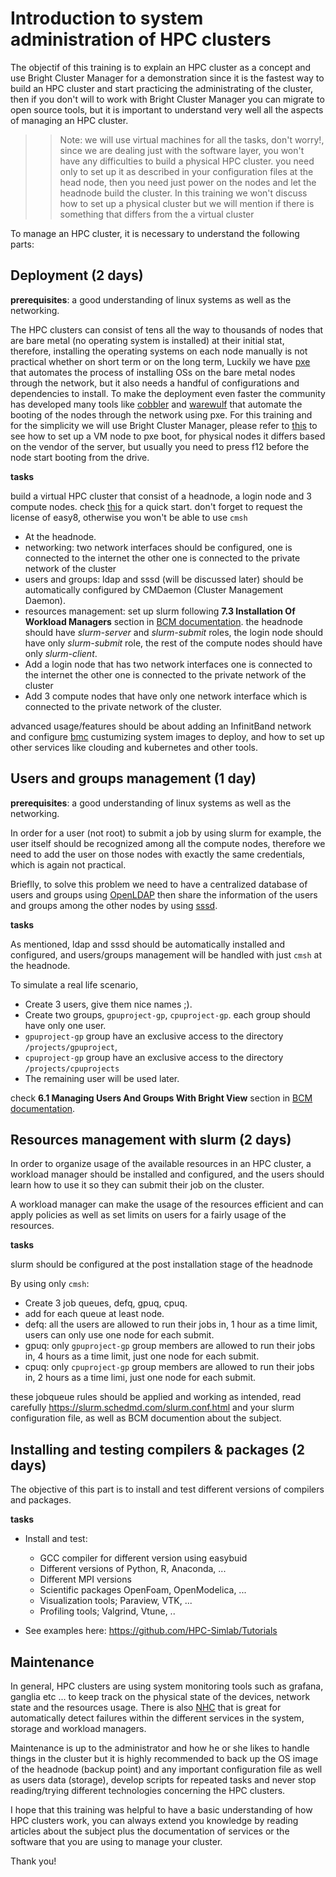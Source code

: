 # Introduction to system administration of HPC clusters

The objectif of this training is to explain an HPC cluster as a concept and use Bright Cluster Manager
for a demonstration since it is the fastest way to build an HPC cluster and start practicing
the administrating of the cluster, then if you don't will to work with Bright Cluster Manager
you can migrate to open source tools, but it is important to understand very well all the aspects
of managing an HPC cluster.

>>Note: we will use virtual machines for all the tasks, don't worry!, since we are dealing
just with the software layer, you won't have any difficulties to build a physical
HPC cluster. you need only to set up it as described in your configuration files at the head
node, then you need just power on the nodes and let the headnode build the cluster.
In this training we won't discuss how to set up a physical cluster but we will mention if there is something that differs from the a virtual cluster

To manage an HPC cluster, it is necessary to understand the following parts:

## Deployment (2 days)

**prerequisites**: a good understanding of linux systems as well as the networking.

The HPC clusters can consist of tens all the way to thousands of nodes that are bare metal (no
operating system is installed) at their initial stat, therefore, installing the operating systems
on each node manually is not practical whether on short term or on the long term, Luckily we have [pxe](https://en.wikipedia.org/wiki/Preboot_Execution_Environment) that automates the process of installing OSs
on the bare metal nodes through the network, but it also needs a handful of configurations and dependencies to install.
To make the deployment even faster the community has developed many tools like [cobbler](https://github.com/cobbler/cobbler) and [warewulf](https://github.com/hpcng/warewulf)
that automate the booting of the nodes through the network using pxe. For this training and for the simplicity
we will use Bright Cluster Manager, please refer to [this](https://github.com/MostafaMamouni/bcm-guide/blob/main/bcm%20installatoin%20quick%20guide.md#preparing-for-the-installation) to see how to set up a VM node to pxe boot, for physical nodes it differs based on the vendor of the server, but usually you need to press f12 before the node start booting from the drive.

**tasks**

build a virtual HPC cluster that consist of a headnode, a login node and 3 compute nodes.
check [this](https://github.com/MostafaMamouni/bcm-guide/blob/main/bcm%20installatoin%20quick%20guide.md) for a quick start. don't forget to request the license of easy8, otherwise you won't be able to use `cmsh`

- At the headnode.
- networking: two network interfaces should be configured, one is connected to the
internet the other one is connected to the private network of the cluster
- users and groups: ldap and sssd (will be discussed later) should be automatically
configured by CMDaemon (Cluster Management Daemon).
- resources management: set up slurm following **7.3 Installation Of Workload Managers** section in [BCM documentation](https://support.brightcomputing.com/manuals/9.1/admin-manual.pdf). the headnode should have *slurm-server* and *slurm-submit* roles, the
login node should have only *slurm-submit* role, the rest of the compute nodes should
have only *slurm-client*.
- Add a login node that has two network interfaces one is connected to the
internet the other one is connected to the private network of the cluster
- Add 3 compute nodes that have only one network interface which is connected to the
private network of the cluster.

advanced usage/features should be about adding an InfinitBand network and configure [bmc](https://www.techtarget.com/searchnetworking/definition/baseboard-management-controller)
custumizing system images to deploy, and how to set up other services like clouding and 
kubernetes and other tools.

## Users and groups management (1 day)

**prerequisites**: a good understanding of linux systems as well as the networking.

In order for a user (not root) to submit a job by using slurm for example, the user itself
should be recognized among all the compute nodes, therefore we need to add the user on those nodes with exactly the same credentials, which is again not practical.

Brieflly, to solve this problem we need to have a centralized database of users and groups using [OpenLDAP](https://www.openldap.org/) then share the information of the users and groups
among the other nodes by using [sssd](https://sssd.io/).

**tasks**

As mentioned, ldap and sssd should be automatically installed and configured, and users/groups
management will be handled with just `cmsh` at the headnode.

To simulate a real life scenario, 

- Create 3 users, give them nice names ;).
- Create two groups, `gpuproject-gp`, `cpuproject-gp`. each group should have only one user. 
- `gpuproject-gp` group have an exclusive access to the directory `/projects/gpuproject`,
- `cpuproject-gp` group have an exclusive access to the directory `/projects/cpuprojects`
- The remaining user will be used later.

check **6.1 Managing Users And Groups With Bright View** section in [BCM documentation](https://support.brightcomputing.com/manuals/9.1/).

## Resources management with slurm (2 days)

In order to organize usage of the available resources in an HPC cluster, a workload manager
should be installed and configured, and the users should learn how to use it so they can submit
their job on the cluster.

A workload manager can make the usage of the resources efficient and can apply policies as well as
set limits on users for a fairly usage of the resources.

**tasks**

slurm should be configured at the post installation stage of the headnode

By using only `cmsh`:

- Create 3 job queues, defq, gpuq, cpuq.
- add for each queue at least node.
- defq: all the users are allowed to run their jobs in, 1 hour as a time limit, users can only
use one node for each submit.
- gpuq: only `gpuproject-gp` group members are allowed to run their jobs in, 4 hours as a time limit, just one node for each submit.
- cpuq: only `cpuproject-gp` group members are allowed to run their jobs in, 2 hours as a time limi, just one node for each submit.

these jobqueue rules should be applied and working as intended, read carefully https://slurm.schedmd.com/slurm.conf.html and your slurm configuration file, as well as BCM documention about the subject.

## Installing and testing compilers & packages (2 days)

The objective of this part is to install and test different versions of compilers and packages.

**tasks**

- Install and test: 

  - GCC compiler for different version using easybuid
  - Different versions of Python, R, Anaconda, ...
  - Different MPI versions
  - Scientific packages OpenFoam, OpenModelica, ...
  - Visualization tools; Paraview, VTK, ...
  - Profiling tools; Valgrind, Vtune, ..

- See examples here: https://github.com/HPC-Simlab/Tutorials

## Maintenance

In general, HPC clusters are using system monitoring tools such as grafana, ganglia etc ...
to keep track on the physical state of the devices, network state and the resources usage.
There is also [NHC](https://github.com/mej/nhc) that is great for automatically detect
failures within the different services in the system, storage and workload managers.

Maintenance is up to the administrator and how he or she likes to handle things in the cluster
but it is highly recommended to back up the OS image of the headnode (backup point)
and any important configuration file as well as users data (storage), develop scripts for repeated tasks and never stop reading/trying different technologies concerning the HPC clusters.

I hope that this training was helpful to have a basic understanding of how HPC clusters work,
you can always extend you knowledge by reading articles about the subject plus the
documentation of services or the software that you are using to manage your cluster.

Thank you!
